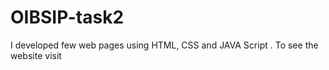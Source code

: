 # OIBSIP-task2
I developed few web pages using HTML, CSS and JAVA Script . To see the website visit 
